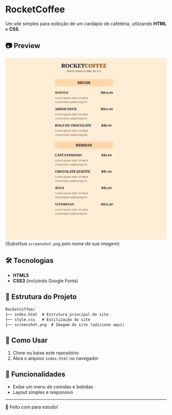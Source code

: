 # RocketCoffee

Um site simples para exibição de um cardápio de cafeteria, utilizando **HTML** e **CSS**.

## 📷 Preview
![RocketCoffee](./screenshot.png)  
*(Substitua `screenshot.png` pelo nome da sua imagem)*

## 🛠 Tecnologias
- **HTML5**
- **CSS3** (incluindo Google Fonts)

## 📂 Estrutura do Projeto
```
RocketCoffee/
├── index.html  # Estrutura principal do site
├── style.css   # Estilização do site
├── screenshot.png  # Imagem do site (adicione aqui)
```

## 🚀 Como Usar
1. Clone ou baixe este repositório
2. Abra o arquivo `index.html` no navegador

## 📌 Funcionalidades
- Exibe um menu de comidas e bebidas
- Layout simples e responsivo

---
📌 Feito com para estudo!

